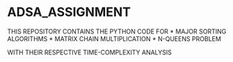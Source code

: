 # ADSA_ASSIGNMENT

THIS REPOSITORY CONTAINS THE PYTHON CODE FOR 
    * MAJOR SORTING ALGORITHMS
    * MATRIX CHAIN MULTIPLICATION
    * N-QUEENS PROBLEM

WITH THEIR RESPECTIVE TIME-COMPLEXITY ANALYSIS
